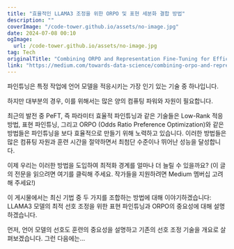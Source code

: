 ```yaml
---
title: "효율적인 LLAMA3 조정을 위한 ORPO 및 표현 세분화 결합 방법"
description: ""
coverImage: "/code-tower.github.io/assets/no-image.jpg"
date: 2024-07-08 00:10
ogImage: 
  url: /code-tower.github.io/assets/no-image.jpg
tag: Tech
originalTitle: "Combining ORPO and Representation Fine-Tuning for Efficient LLAMA3 Alignment"
link: "https://medium.com/towards-data-science/combining-orpo-and-representation-fine-tuning-for-efficient-llama3-alignment-77f6a2e3af8c"
---
```



파인튜닝은 특정 작업에 언어 모델을 적응시키는 가장 인기 있는 기술 중 하나입니다.

하지만 대부분의 경우, 이를 위해서는 많은 양의 컴퓨팅 파워와 자원이 필요합니다.

최근의 발전 중 PeFT, 즉 파라미터 효율적 파인튜닝과 같은 기술들은 Low-Rank 적응 방법, 표현 파인튜닝, 그리고 ORPO (Odds Ratio Preference Optimization)와 같은 방법들은 파인튜닝을 보다 효율적으로 만들기 위해 노력하고 있습니다. 이러한 방법들은 많은 컴퓨팅 자원과 훈련 시간을 절약하면서 최첨단 수준이나 뛰어난 성능을 달성합니다.

이제 우리는 이러한 방법을 도입하여 최적화 경계를 얼마나 더 늘릴 수 있을까요? (이 글의 전문을 읽으려면 여기를 클릭해 주세요. 작가들을 지원하려면 Medium 멤버십 고려해 주세요!)

<div class="content-ad"></div>

이 게시물에서는 최신 기법 중 두 가지를 조합하는 방법에 대해 이야기하겠습니다: LLAMA3 모델의 최적 선호 조정을 위한 표현 파인튜닝과 ORPO의 중요성에 대해 설명하겠습니다.

먼저, 언어 모델의 선호도 훈련의 중요성을 설명하고 기존의 선호 조정 기술을 개요로 살펴보겠습니다. 그런 다음에는…